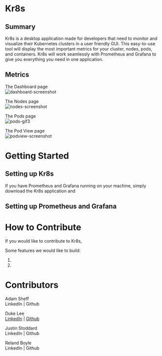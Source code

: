 # Kr8s

## Summary

Kr8s is a desktop application made for developers that need to monitor and visualize their Kubernetes clusters in a user friendly GUI. This easy-to-use tool will display the most important metrics for your cluster, nodes, pods, and containers. Kr8s will work seamlessly with Prometheus and Grafana to give you everything you need in one application.

## Metrics

The Dashboard page  
![dashboard-screenshot](https://github.com/oslabs-beta/kr8s/blob/dev/docs/images/dashboard-screenshot.png)

The Nodes page  
![nodes-screenshot](https://github.com/oslabs-beta/kr8s/blob/dev/docs/images/nodes-screenshot.png)

The Pods page  
![pods-gif3](https://media.giphy.com/media/SxELWUtpWU84Xzk0OT/giphy.gif)

The Pod View page  
![podview-screenshot](https://github.com/oslabs-beta/kr8s/blob/dev/docs/images/podview-screenshot.png)

# Getting Started

## Setting up Kr8s

If you have Prometheus and Grafana running on your machine, simply download the Kr8s application and

## Setting up Prometheus and Grafana

# How to Contribute

If you would like to contribute to Kr8s,

Some features we would like to build:

1.
2.

# Contributors

Adam Sheff  
LinkedIn | Github

Duke Lee  
[LinkedIn](https://www.linkedin.com/in/duke-lee) | [Github](https://github.com/dukelee11)

Justin Stoddard  
LinkedIn | Github

Reland Boyle  
LinkedIn | Github
